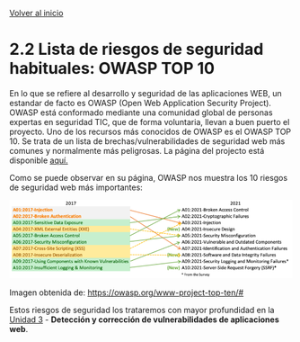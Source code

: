 [Volver al inicio](../Readme.md)
# 2.2 Lista de riesgos de seguridad habituales: OWASP TOP 10
En lo que se refiere al desarrollo y seguridad de las aplicaciones WEB, un estandar de facto es OWASP (Open Web Application Security Project). OWASP está conformado mediante una comunidad global de personas expertas en seguridad TIC, que de forma voluntaria, llevan a buen puerto el proyecto. 
Uno de los recursos más conocidos de OWASP es el OWASP TOP 10. Se trata de un lista de brechas/vulnerabilidades de seguridad web más comunes y normalmente más peligrosas. La página del projecto está disponible <a href="https://owasp.org/www-project-top-ten/#" target="_blank">aquí.</a>

Como se puede observar en su página, OWASP nos muestra los 10 riesgos de seguridad web más importantes:

![TOP TEN web security risks](_images/mapping.png)

Imagen obtenida de: https://owasp.org/www-project-top-ten/#

Estos riesgos de seguridad los trataremos con mayor profundidad en la [Unidad 3](../../vulns_web/Readme.md) - **Detección y corrección de vulnerabilidades de aplicaciones web**.





